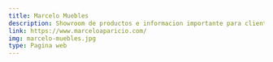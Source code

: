 ```yaml
---
title: Marcelo Muebles
description: Showroom de productos e informacion importante para clientes.
link: https://www.marceloaparicio.com/
img: marcelo-muebles.jpg
type: Pagina web
---
```

